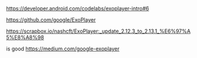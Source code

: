 https://developer.android.com/codelabs/exoplayer-intro#6

https://github.com/google/ExoPlayer


https://scrapbox.io/nashcft/ExoPlayer:_update_2.12.3_to_2.13.1_%E6%97%A5%E8%A8%98


is good
https://medium.com/google-exoplayer
